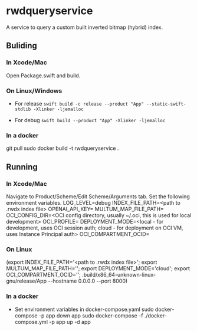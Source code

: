 # rwdqueryservice
A service to query a custom built inverted bitmap (hybrid) index.

## Buliding
### In Xcode/Mac
Open Package.swift and build.

### On Linux/Windows
- For release
`swift build -c release --product "App" --static-swift-stdlib -Xlinker -ljemalloc`

- For debug
`swift build --product "App" -Xlinker -ljemalloc`

### In a docker
git pull
sudo docker build -t rwdqueryservice .


## Running
### In Xcode/Mac

Navigate to Product/Scheme/Edit Scheme/Arguments tab. Set the following environment variables.
LOG_LEVEL=debug
INDEX_FILE_PATH=<path to .rwdx index file>
OPENAI_API_KEY=<optionally provide API key>
MULTUM_MAP_FILE_PATH=<path to multum_mapping.csv file>
OCI_CONFIG_DIR=<OCI config directory, usually ~/.oci, this is used for local development>
OCI_PROFILE=<OCI profile name>
DEPLOYMENT_MODE=<local - for development, uses OCI session auth; cloud - for deployment on OCI VM, uses Instance Principal auth>
OCI_COMPARTMENT_OCID=<compartment OCID for GenAI>

### On Linux
(export INDEX_FILE_PATH='<path to .rwdx index file>'; export MULTUM_MAP_FILE_PATH='<path to multum_mapping.csv file>'; export DEPLOYMENT_MODE='cloud'; export OCI_COMPARTMENT_OCID='<comparment OCID>'; .build/x86_64-unknown-linux-gnu/release/App --hostname 0.0.0.0 --port 8000)

### In a docker
- Set environment variables in docker-compose.yaml
sudo docker-compose -p app down app
sudo docker-compose -f ./docker-compose.yml -p app up -d app 
